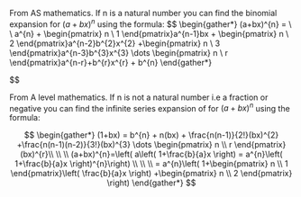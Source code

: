 From AS mathematics. If n is a natural number you can find the binomial expansion for $(a+bx)^{n}$ using the formula:
$$
\begin{gather*}
(a+bx)^{n} = \\ \\
a^{n} + \begin{pmatrix}
n \\
1
\end{pmatrix}a^{n-1}bx + \begin{pmatrix}
n \\
2
\end{pmatrix}a^{n-2}b^{2}x^{2} +\begin{pmatrix}
n \\
3
\end{pmatrix}a^{n-3}b^{3}x^{3} \dots \begin{pmatrix}
n \\
r
\end{pmatrix}a^{n-r}+b^{r}x^{r} + b^{n}
\end{gather*}

$$

From A level mathematics. If n is not a natural number i.e a fraction or negative you can find the infinite series expansion of for $(a+bx)^{n}$ using the formula:

$$
\begin{gather*} 
(1+bx) = b^{n} + n(bx) + \frac{n(n-1)}{2!}(bx)^{2} +\frac{n(n-1)(n-2)}{3!}(bx)^{3} \dots \begin{pmatrix}
n \\
r
\end{pmatrix}(bx)^{r}\\ \\ \\
(a+bx)^{n}=\left( a\left( 1+\frac{b}{a}x \right) = a^{n}\left( 1+\frac{b}{a}x \right)^{n}\right) \\ \\ \\ 
= a^{n}\left( 1+\begin{pmatrix}
n \\
1
\end{pmatrix}\left( \frac{b}{a}x \right) +\begin{pmatrix}
n \\
2
\end{pmatrix} \right)
\end{gather*}
$$
